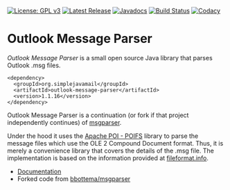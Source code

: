 [![License: GPL v3](https://img.shields.io/badge/License-GPL%20v3-blue.svg)](LICENSE) [![Latest Release](https://img.shields.io/maven-central/v/com.auxilii.msgparser/msgparser.svg?style=flat)](http://search.maven.org/#search%7Cga%7C1%7Cg%3A%22com.auxilii.msgparser%22%20AND%20a%3A%22msgparser%22) [![Javadocs](http://www.javadoc.io/badge/com.auxilii.msgparser/msgparser.svg)](http://www.javadoc.io/doc/com.auxilii.msgparser/msgparser) [![Build Status](https://img.shields.io/travis/bbottema/msgparser.svg?style=flat)](https://travis-ci.org/bbottema/msgparser) [![Codacy](https://img.shields.io/codacy/f06332da7f0d4e70a4e53ca6d1df0cc5.svg?style=flat)](https://www.codacy.com/app/b-bottema/msgparser)

# Outlook Message Parser
*Outlook Message Parser* is a small open source Java library that parses Outlook .msg files.

```
<dependency>
  <groupId>org.simplejavamail</groupId>
  <artifactId>outlook-message-parser</artifactId>
  <version>1.1.16</version>
</dependency>
```

Outlook Message Parser is a continuation (or fork if that project independently continues) of [msgparser](https://github.com/bbottema/msgparser). 

Under the hood it uses the [Apache POI - POIFS](http://poi.apache.org/poifs/) library to parse the message files which use the OLE 2 Compound Document format. Thus, it is merely a convenience library that covers the details of the .msg file. The implementation is based on the information provided at [fileformat.info](http://www.fileformat.info/format/outlookmsg/). 

 * [Documentation](https://github.com/bbottema/outlook-message-parser/wiki)
 * Forked code from [bbottema/msgparser](https://github.com/bbottema/msgparser)
